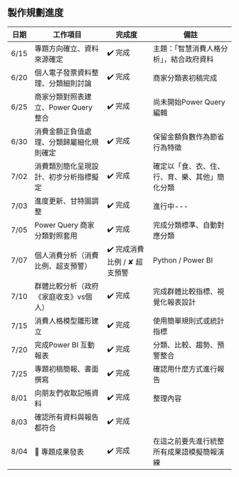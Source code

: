 ## 製作規劃進度
| 日期   | 工作項目                             | 完成度   | 備註                                  |
| ------ | ------------------------------------ | -------- | ------------------------------------- |
| 6/15 | 專題方向確立、資料來源確定           | ✔️ 完成  | 主題：「智慧消費人格分析」，結合政府資料 |
| 6/20 | 個人電子發票資料整理、分類細則討論 | ✔️ 完成 | 商家分類表初稿完成                     |
| 6/25 | 商家分類對照表建立、Power Query 整合 | ✔️ 完成 | 尚未開始Power Query編輯                |
| 6/30 | 消費金額正負值處理、分類歸屬細化規則確定 | ✔️ 完成 | 保留金額負數作為節省行為特徵                |
| 7/02 | 消費類別簡化呈現設計、初步分析指標擬定 | ✔️ 完成 | 確定以「食、衣、住、行、育、樂、其他」簡化分類     |
| 7/03 | 進度更新、甘特圖調整 | ✔️ 完成 | 進行中---     |
| 7/05 | Power Query 商家分類對照套用 | ✔️ 完成 | 完成分類標準、自動對應分類     |
| 7/07 | 個人消費分析（消費比例、超支預警） |  ✔️ 完成消費比例 / ✘ 超支預警 | Python / Power BI     |
| 7/10 | 群體比較分析（政府《家庭收支》vs個人） | ✔️ 完成 | 完成群體比較指標、視覺化報表設計    |
| 7/15 | 消費人格模型雛形建立 |  ✔️ 完成 | 使用簡單規則式或統計指標    |
| 7/20 | 完成Power BI 互動報表 | ✔️ 完成 | 分類、比較、趨勢、預警整合    |
| 7/25 | 專題初稿簡報、書面撰寫 | ✔️ 完成 | 確認用什麼方式進行報告    |
| 8/01 | 向朋友們收取記帳資料 | ✔️ 完成 | 整理內容    |
| 8/03 | 確認所有資料與報告都符合 | ✔️ 完成 |     |
| 8/04 | 🏁 專題成果發表 | ✔️ 完成 |  在這之前要先進行統整所有成果語模擬簡報演練   |
